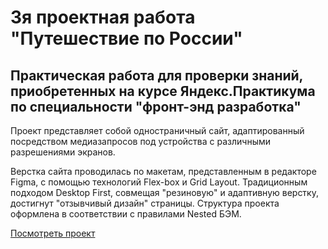 ﻿# 3я проектная работа "Путешествие по России"

Практическая работа для проверки знаний, приобретенных на курсе Яндекс.Практикума по специальности "фронт-энд разработка" 
-----

Проект представляет собой одностраничный сайт, адаптированный посредством медиазапросов под устройства с различными разрешениями экранов.

Верстка сайта проводилась по макетам, представленным в редакторе Figma, с помощью технологий Flex-box и Grid Layout. Традиционным подходом Desktop First, совмещая "резиновую" и адаптивную верстку, достигнут "отзывчивый дизайн" страницы.
Структура проекта оформлена в соответствии с правилами Nested БЭМ.

[Посмотреть проект](https://bulmarik.github.io/russian-travel/index.html)